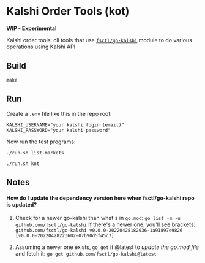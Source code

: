 # Kalshi Order Tools (kot)

**WIP - Experimental**

Kalshi order tools:  cli tools that use [`fsctl/go-kalshi`](https://github.com/fsctl/go-kalshi/) module to do various operations using Kalshi API

## Build

```
make
```

## Run

Create a `.env` file like this in the repo root:

```
KALSHI_USERNAME="your kalshi login (email)"
KALSHI_PASSWORD="your kalshi password"
```

Now run the test programs:

```
./run.sh list-markets
```

```
./run.sh kot
```

## Notes

#### How do I update the dependency version here when fsctl/go-kalshi repo is updated?

1.  Check for a newer go-kalshi than what's in `go.mod`:
    `go list -m -u github.com/fsctl/go-kalshi`
If there's a newer one, you'll see brackets:
    `github.com/fsctl/go-kalshi v0.0.0-20220428182036-1a91897e9826 [v0.0.0-20220428223602-07b90d5f45c7]`

2.  Assuming a newer one exists, `go get` it @latest to _update the go.mod file_ and fetch it:
    `go get github.com/fsctl/go-kalshi@latest`

